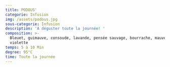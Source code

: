 ```yaml
---
title: PODOUS'
categorie: Infusion
img: /assets/podous.jpg
sous-categorie: Infusion
description: 'A déguster toute la journée! '
composition: >-
  Bleuet, guimauve, consoude, lavande, pensée sauvage, bourrache, mauve,
  violette
temps: 5 à 10 Min
degree: 95°C
time: Toute la journée
---
```



